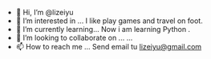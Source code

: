 - 👋 Hi, I’m @lizeiyu
- 👀 I’m interested in ...  I like play games and travel on foot.
- 🌱 I’m currently learning... Now i am learning Python .
- 💞️ I’m looking to collaborate on ... ...
- 📫 How to reach me ... Send email tu lizeiyu@gmail.com 

<!---
lizeiyu/lizeiyu is a ✨ special ✨ repository because its `README.md` (this file) appears on your GitHub profile.
You can click the Preview link to take a look at your changes.
--->
